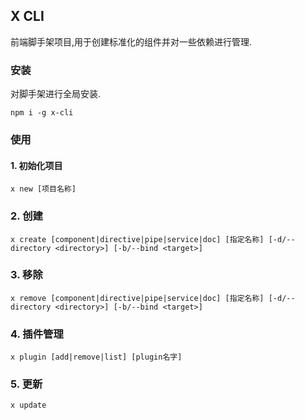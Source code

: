 ## X CLI
前端脚手架项目,用于创建标准化的组件并对一些依赖进行管理.

### 安装

对脚手架进行全局安装.

```shell
npm i -g x-cli
```
### 使用

#### 1. 初始化项目

```shell
x new [项目名称]
```

### 2. 创建

```shell
x create [component|directive|pipe|service|doc] [指定名称] [-d/--directory <directory>] [-b/--bind <target>]
```

### 3. 移除

```shell
x remove [component|directive|pipe|service|doc] [指定名称] [-d/--directory <directory>] [-b/--bind <target>]
```

### 4. 插件管理

```shell
x plugin [add|remove|list] [plugin名字]
```

### 5. 更新

```shell
x update
```